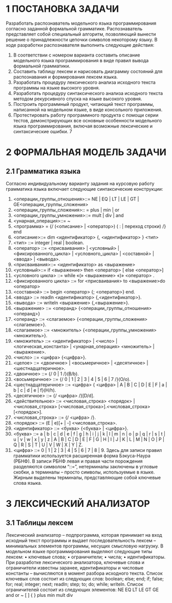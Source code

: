 # 1 ПОСТАНОВКА ЗАДАЧИ
Разработать распознаватель модельного языка программирования согласно
заданной формальной грамматике. Распознаватель представляет собой
специальный алгоритм, позволяющий вынести решение о принадлежности
цепочки символов некоторому языку.
В ходе разработки распознавателя выполнить следующие действия:
1. В соответствии с номером варианта составить описание модельного
языка программирования в виде правил вывода формальной грамматики.
2. Составить таблицу лексем и нарисовать диаграмму состояний для
распознавания и формирования лексем языка.
3. Разработать процедуру лексического анализа исходного текста
программы на языке высокого уровня.
4. Разработать процедуру синтаксического анализа исходного текста
методом рекурсивного спуска на языке высокого уровня.
5. Построить программный продукт, читающий текст программы,
написанной на модельном языке, в виде консольного приложения.
6. Протестировать работу программного продукта с помощи серии
тестов, демонстрирующих все основные особенности модельного языка
программирования, включая возможные лексические и синтаксические ошибки.
7
# 2 ФОРМАЛЬНАЯ МОДЕЛЬ ЗАДАЧИ
## 2.1 Грамматика языка
Согласно индивидуальному варианту задания на курсовую работу
грамматика языка включает следующие синтаксические конструкции:
1. <операции_группы_отношения>::= NE | EQ | LT | LE | GT |
GE<операции_группы_сложения>
2. <операции_группы_сложения>:: = plus | min | or
3. <операции_группы_умножения>::= mult | div | and
4. <унарная_операция>::= ~
5. <программа> = {/ (<описание> | <оператор>) ( : | переход строки) /} end
6. <описание>::= dim <идентификатор> {, <идентификатор> } <тип>
7. <тип> ::= integer | real | boolean.
8. <оператор> ::= <присваивания> | <условный> | <фиксированного_цикла> |
<условного_цикла> | <составной> | <ввода> | <вывода>.
9. <присваивания>::= <идентификатор> as <выражение>
10. <условный>::= if <выражение> then <оператор> [ else <оператор>]
11. <условного цикла> ::= while «(» <выражение> «)» <оператор> .
12. <фиксированного цикла> ::= for <присваивания> to <выражение>do
<оператор>
13. <составной> ::= begin <оператор> {; <оператор>} end.
14. <ввода> ::= readln <идентификатор> {,<идентификатор>}.
15. <вывода> ::= writeln <выражение> {,<выражение>}.
16. <выражение> ::= <операнд> {<операции_группы_отношения><операнд>}
17. <операнд> ::= <слагаемое> {<операции_группы_сложения> <слагаемое>}.
18. <слагаемое> ::= <множитель> {<операции_группы_умножения>
<множитель>}.
19. <множитель> ::= <идентификатор> | <число> | <логическая_константа> |
<унарная_операция> <множитель> | <выражение>.
20. <число> ::= <цифра> {<цифра>}.
21. <целое> ::= <двоичное> | <восьмеричное> | <десятичное> |
<шестнадцатеричное>.
22. <двоичное> ::= {/ 0 | 1 /}(B/b).
23. <восьмеричное> ::= {/ 0 | 1 | 2 | 3 | 4 | 5 | 6 | 7 /}(O/o).
24. <шестнадцатеричное> ::= <цифра> { <цифра> | A | B | C | D | E | F | a | b | c |
d | e | f}(H/h).
25. <десятичное> ::= {/ <цифра> /}[D/d].
26. <действительное> ::= <числовая_строка> <порядок> | <числовая_строка>
[<числовая_строка>].<числовая_строка>[<порядок>].
27. <числовая_строка> ::= {/ <цифра> /}.
28. <порядок> ::= (E | e)[+ | -] <числовая_строка>.
29. <идентификатор> ::= <буква> {<буква> | <цифра>}.
30. <буква> ::= a | b | c | d | e | f | g | h | i | j | k | l | m | n | o | p | q | r | s | t | u | v | w |
x | y | z | A | B | C | D | E | F | G | H | I | J | K | L | M | N | O | P | Q | R | S | T | U |
V | W | X | Y | Z.
31. <цифра> ::= 0 | 1 | 2 | 3 | 4 | 5 | 6 | 7 | 8 | 9.
Здесь для записи правил грамматики используется расширенная форма
Бэкуса-Наура (РБНФ). В записи РБНФ левая и правая части порождения
разделяются символом “::=”, нетерминалы заключены в угловые скобки, а
терминалы – просто символы, используемые в языке. Жирным выделены
терминалы, представляющие собой ключевые слова языка.
# 3 ЛЕКСИЧЕСКИЙ АНАЛИЗАТОР
## 3.1 Таблицы лексем
Лексический анализатор – подпрограмма, которая принимает на вход
исходный текст программы и выдает последовательность лексем – минимальных
элементов программы, несущих смысловую нагрузку.
В модельном языке программирования выделяют следующие типы
лексем:
• ключевые слова;
• ограничители;
• числа;
• идентификаторы.
При разработке лексического анализатора, ключевые слова и ограничители
известны заранее, идентификаторы и числовые константы – вычисляются в
момент разбора исходного текста.
Список ключевых слов состоит из следующих слов:
boolean;
else;
end;
if;
false;
for;
real;
integer;
next;
readln;
step;
to;
do;
while;
writeln.
Список ограничителей состоит из следующих элементов:
NE
EQ
LT
LE
GT
GE
and
or
~
[
]
{
}
plus
min
mult
div
